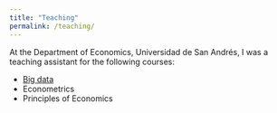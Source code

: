 ```yaml
---
title: "Teaching"
permalink: /teaching/
---
```


At the Department of Economics, Universidad de San Andrés, I was a teaching assistant
for the following courses:

* [Big data](https://bigdataudesa.weebly.com/) 
* Econometrics
* Principles of Economics
